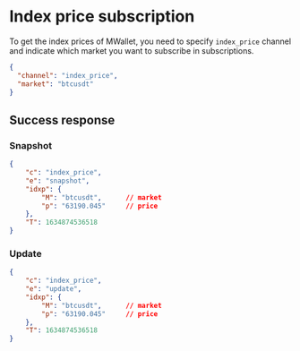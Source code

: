 # Index price subscription

To get the index prices of MWallet, you need to specify `index_price` channel and indicate which market you want to subscribe in subscriptions.

```json
{
  "channel": "index_price",
  "market": "btcusdt"
}
```

## Success response

### Snapshot
```json
{
    "c": "index_price",
    "e": "snapshot",
    "idxp": {
        "M": "btcusdt",      // market
        "p": "63190.045"     // price
    },
    "T": 1634874536518
}
```
### Update
```json
{
    "c": "index_price",
    "e": "update",
    "idxp": {
        "M": "btcusdt",      // market
        "p": "63190.045"     // price
    },
    "T": 1634874536518
}
```